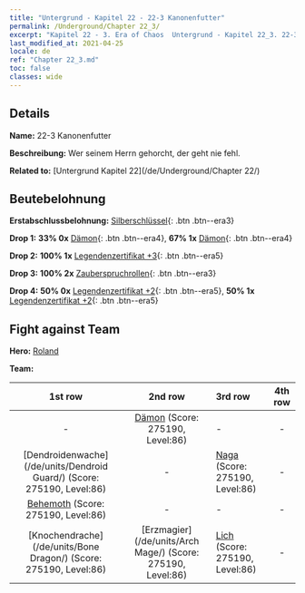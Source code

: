 ```yaml
---
title: "Untergrund - Kapitel 22 - 22-3 Kanonenfutter"
permalink: /Underground/Chapter 22_3/
excerpt: "Kapitel 22 - 3. Era of Chaos  Untergrund - Kapitel 22_3. 22-3 Kanonenfutter"
last_modified_at: 2021-04-25
locale: de
ref: "Chapter 22_3.md"
toc: false
classes: wide
---
```


## Details

 **Name:** 22-3 Kanonenfutter

 **Beschreibung:** Wer seinem Herrn gehorcht, der geht nie fehl.

 **Related to:** [Untergrund Kapitel 22](/de/Underground/Chapter 22/)

## Beutebelohnung

 **Erstabschlussbelohnung:** [Silberschlüssel](/ItemsDE/con_693/){: .btn .btn--era3}

 **Drop 1:** **33% 0x** [Dämon](/ItemsDE/unt_229/){: .btn .btn--era4}, **67% 1x** [Dämon](/ItemsDE/unt_229/){: .btn .btn--era4}

 **Drop 2:** **100% 1x** [Legendenzertifikat +3](/ItemsDE/mat_88/){: .btn .btn--era5}

 **Drop 3:** **100% 2x** [Zauberspruchrollen](/ItemsDE/con_694/){: .btn .btn--era3}

 **Drop 4:** **50% 0x** [Legendenzertifikat +2](/ItemsDE/mat_81/){: .btn .btn--era5}, **50% 1x** [Legendenzertifikat +2](/ItemsDE/mat_81/){: .btn .btn--era5}


## Fight against Team
 **Hero:** [Roland](/de/heroes/Roland/)

 **Team:**


  | 1st row | 2nd row | 3rd row | 4th row |
  |:----:|:----:|:----|:----:|
  | - | [Dämon](/de/units/Demon/) (Score: 275190, Level:86)  | - | - |
  | [Dendroidenwache](/de/units/Dendroid Guard/) (Score: 275190, Level:86)  | - | [Naga](/de/units/Naga/) (Score: 275190, Level:86)  | - |
  | [Behemoth](/de/units/Behemoth/) (Score: 275190, Level:86)  | - | - | - |
  | [Knochendrache](/de/units/Bone Dragon/) (Score: 275190, Level:86)  | [Erzmagier](/de/units/Arch Mage/) (Score: 275190, Level:86)  | [Lich](/de/units/Lich/) (Score: 275190, Level:86)  | - |


